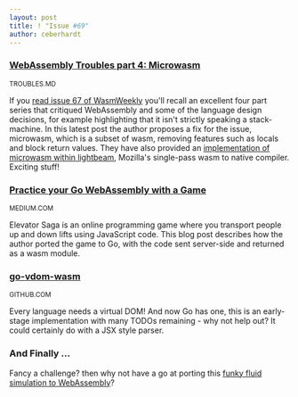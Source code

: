 ```yaml
---
layout: post
title: ! "Issue #69"
author: ceberhardt
---
```


### [WebAssembly Troubles part 4: Microwasm](http://troubles.md/posts/microwasm/)

<small>TROUBLES.MD</small>

If you [read issue 67 of WasmWeekly](https://wasmweekly.news/issue-67/) you'll recall an excellent four part series that critiqued WebAssembly and some of the language design decisions, for example highlighting that it isn't strictly speaking a stack-machine. In this latest post the author proposes a fix for the issue, microwasm, which is a subset of wasm, removing features such as locals and block return values. They have also provided an [implementation of microwasm within lightbeam](https://github.com/CraneStation/lightbeam/pull/18), Mozilla's single-pass wasm to native compiler. Exciting stuff!

### [Practice your Go WebAssembly with a Game](https://medium.com/@didil/practice-your-go-webassembly-with-a-game-7195dabbfc44)

<small>MEDIUM.COM</small>

Elevator Saga is an online programming game where you transport people up and down lifts using JavaScript code. This blog post describes how the author ported the game to Go, with the code sent server-side and returned as a wasm module.

### [go-vdom-wasm](https://github.com/mfrachet/go-vdom-wasm)

<small>GITHUB.COM</small>

Every language needs a virtual DOM! And now Go has one, this is an early-stage implementation with many TODOs remaining - why not help out? It could certainly do with a JSX style parser.

### And Finally ...

Fancy a challenge? then why not have a go at porting this [funky fluid simulation to WebAssembly](https://twitter.com/WasmWeekly/status/1098831032709795840)?
 